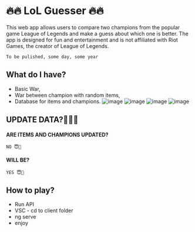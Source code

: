 
# 🔥🔥 LoL Guesser 🔥🔥

This web app allows users to compare two champions from the popular game League of Legends and make a guess about which one is better.
The app is designed for fun and entertainment and is not affiliated with Riot Games, the creator of League of Legends.

```To be pulished, some day, some year```

## What do I have?
 - Basic War,
 - War between champion with random items,
 - Database for items and champions.
 ![image](https://github.com/bachehe/LolGuesser/assets/89192599/04e1d8bd-ad95-4b2c-bd77-eb075b5f8241)
![image](https://github.com/bachehe/LolGuesser/assets/89192599/0de7776d-29a3-4279-bab8-976ac32c2be2)
![image](https://github.com/bachehe/LolGuesser/assets/89192599/4b675cbb-7c1b-4fda-b556-e93ab6bcb918)
![image](https://github.com/bachehe/LolGuesser/assets/89192599/0de7293f-a26e-4c2b-b2cc-6fa5b4781372)


## UPDATE DATA?🍕🍕🍕

#### ARE ITEMS AND CHAMPIONS UPDATED?

```http
NO 😇🌈
```

#### WILL BE?

```http
YES 😇🌈
```
## How to play?
 - Run API
 - VSC - cd to client folder
 - ng serve
 - enjoy
